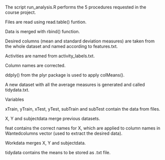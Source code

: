 
  The script run_analysis.R performs the 5 procedures requested in the course project.

Files are read using read.table() funtion.

Data is merged with rbind() function.

Desired columns (mean and standard deviation measures) are taken from the whole dataset and named according to features.txt.

Activities are named from activity_labels.txt.

Column names are corrected.

ddply() from the plyr package is used to apply colMeans().

A new dataset with all the average measures is generated and called tidydata.txt.


  Variables

xTrain, yTrain, xTest, yTest, subTrain and subTest contain the data from files.

X, Y and subjectdata merge previous datasets.

feat contains the correct names for X, which are applied to column names in Wantedcolumns vector (used to extract the desired data).

Workdata merges X, Y and subjectdata.

tidydata contains the means to be stored as .txt file. 
